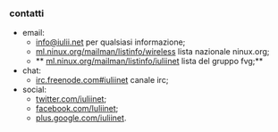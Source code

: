 ### contatti

* email: 
	* [info@iulii.net](mailto:info@iulii.net "contatti email") per qualsiasi informazione;
	* [ml.ninux.org/mailman/listinfo/wireless](http://ml.ninux.org/mailman/listinfo/wireless "ninux mailinglist") lista nazionale ninux.org;
	* ** [ml.ninux.org/mailman/listinfo/iuliinet](http://ml.ninux.org/mailman/listinfo/iuliinet "mailinglist del gruppo ninux FVG") lista del gruppo fvg;**
* chat:
	* [irc.freenode.com#iuliinet](irc://irc.freenonde.net#iuliinet) canale irc;
* social:	
	* [twitter.com/iuliinet](https://twitter.com/#!/iuliinet "account twitter di iulii.net");
	* [facebook.com/Iuliinet](https://www.facebook.com/Iuliinet "pagina facebook di iulii.net");
	* [plus.google.com/iuliinet](https://plus.google.com/b/110840868072539432354/ "pagina google+ di iulii.net").
